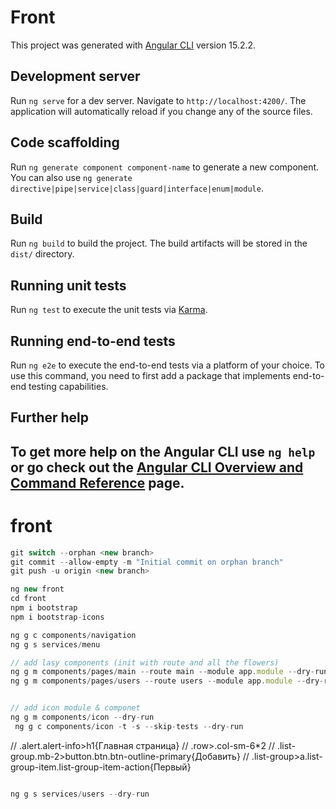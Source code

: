 # Front

This project was generated with [Angular CLI](https://github.com/angular/angular-cli) version 15.2.2.

## Development server

Run `ng serve` for a dev server. Navigate to `http://localhost:4200/`. The application will automatically reload if you change any of the source files.

## Code scaffolding

Run `ng generate component component-name` to generate a new component. You can also use `ng generate directive|pipe|service|class|guard|interface|enum|module`.

## Build

Run `ng build` to build the project. The build artifacts will be stored in the `dist/` directory.

## Running unit tests

Run `ng test` to execute the unit tests via [Karma](https://karma-runner.github.io).

## Running end-to-end tests

Run `ng e2e` to execute the end-to-end tests via a platform of your choice. To use this command, you need to first add a package that implements end-to-end testing capabilities.

## Further help

## To get more help on the Angular CLI use `ng help` or go check out the [Angular CLI Overview and Command Reference](https://angular.io/cli) page.

# front

```javascript
git switch --orphan <new branch>
git commit --allow-empty -m "Initial commit on orphan branch"
git push -u origin <new branch>

ng new front
cd front
npm i bootstrap
npm i bootstrap-icons

ng g c components/navigation
ng g s services/menu

// add lasy components (init with route and all the flowers)
ng g m components/pages/main --route main --module app.module --dry-run
ng g m components/pages/users --route users --module app.module --dry-run


// add icon module & componet
ng g m components/icon --dry-run
 ng g c components/icon -t -s --skip-tests --dry-run
```

// .alert.alert-info>h1{Главная страница}
// .row>.col-sm-6\*2
// .list-group.mb-2>button.btn.btn-outline-primary{Добавить}
// .list-group>a.list-group-item.list-group-item-action{Первый}

```javascript

ng g s services/users --dry-run
```
